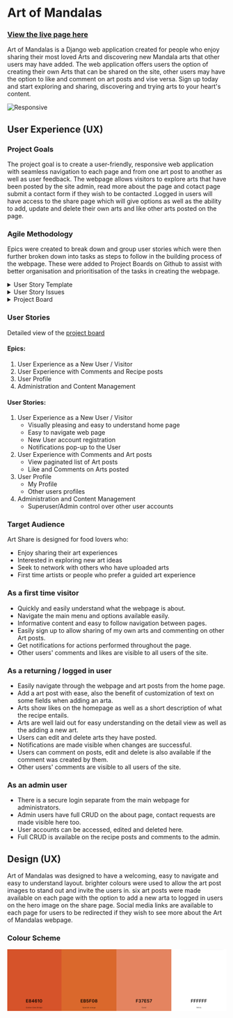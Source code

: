 # Art of Mandalas

### [View the live page here](https://art-of-mandalas-3a8ee3ae59a4.herokuapp.com/)

Art of Mandalas is a Django web application created for people who enjoy sharing their most loved Arts and discovering new Mandala arts that other users may have added. The web application offers users the option of creating their own Arts that can be shared on the site, other users may have the option to like and comment on art posts and vise versa. Sign up today and start exploring and sharing, discovering and trying arts to your heart's content.

![Responsive](.assets/docs/responsive-mandala.png)

## User Experience (UX)

### Project Goals
The project goal is to create a user-friendly, responsive web application with seamless navigation to each page and from one art post to another as well as user feedback. The webpage allows visitors to explore arts that have been posted by the site admin, read more about the page and cotact page submit a contact form if they wish to be contacted .Logged in users will have access to the share page which will give options as well as the ability to add, update and delete their own arts and like other arts posted on the page.

### Agile Methodology
Epics were created to break down and group user stories which were then further broken down into tasks as steps to follow in the building process of the webpage. These were added to Project Boards on Github to assist with better organisation and prioritisation of the tasks in creating the webpage. 

<details>
<summary> User Story Template
</summary>
![User Story Template](./assets/docs/user-story-temp.png)
</details>

<details>
<summary> User Story Issues
</summary>

![User Story Issues](./assets/docs/issues.png)
</details>

<details>
<summary> Project Board
</summary>

![Project Board](./assets/docs/project-board.png)
</details>

### User Stories

Detailed view of the [project board](https://github.com/users/Meghanarajvinakota/projects/7)

#### Epics:
1. User Experience as a New User / Visitor 
2. User Experience with Comments and Recipe posts
3. User Profile
4. Administration and Content Management

#### User Stories:
1. User Experience as a New User / Visitor 
    - Visually pleasing and easy to understand home page
    - Easy to navigate web page
    - New User account registration
    - Notifications pop-up to the User
2. User Experience with Comments and Art posts
    - View paginated list of Art posts
    - Like and Comments on Arts posted
3. User Profile
    - My Profile
    - Other users profiles
4. Administration and Content Management
    - Superuser/Admin control over other user accounts

### Target Audience
Art Share is designed for food lovers who:
- Enjoy sharing their art experiences
- Interested in exploring new art ideas
- Seek to network with others who have uploaded arts
- First time artists or people who prefer a guided art experience

### As a first time visitor
- Quickly and easily understand what the webpage is about.
- Navigate the main menu and options available easily.
- Informative content and easy to follow navigation between pages.
- Easily sign up to allow sharing of my own arts and commenting on other Art posts.
- Get notifications for actions performed throughout the page.
- Other users' comments and likes are visible to all users of the site.

### As a returning / logged in user
- Easily navigate through the webpage and art posts from the home page.
- Add a art post with ease, also the benefit of customization of text on some fields when adding an arta.
- Arts show likes on the homepage as well as a short description of what the recipe entails.
- Arts are well laid out for easy understanding on the detail view as well as the adding a new art.
- Users can edit and delete arts they have posted.
- Notifications are made visible when changes are successful.
- Users can comment on posts, edit and delete is also available if the comment was created by them.
- Other users' comments are visible to all users of the site.

### As an admin user
- There is a secure login separate from the main webpage for administrators.
- Admin users have full CRUD on the about page, contact requests are made visible here too.
- User accounts can be accessed, edited and deleted here.
- Full CRUD is available on the recipe posts and comments to the admin.

## Design (UX)
 Art of Mandalas was designed to have a welcoming, easy to navigate and easy to understand layout. brighter colours were used to allow the art post images to stand out and invite the users in. six art posts were made available on each page with the option to add a new arta to logged in users on the hero image on the share page. Social media links are available to each page for users to be redirected if they wish to see more about the  Art of Mandalas webpage.

### Colour Scheme

![Color Scheme](./assets/docs/color.png)
